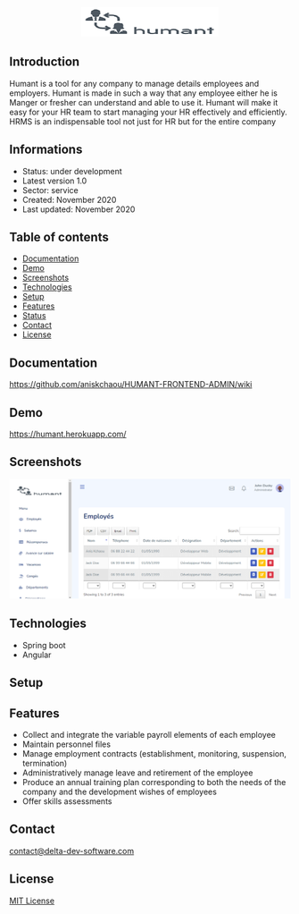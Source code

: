 <p align="center">
<img  src="screenshots/logo.png"/>
</p>



## Introduction

Humant is a tool for any company to manage details employees and employers. Humant is made in such a way that any employee either he is Manger or fresher can understand and able to use it.
Humant will make it easy for your HR team to start managing your HR effectively and efficiently. HRMS is an indispensable tool not just for HR but for the entire company

## Informations
-  Status: under development
-   Latest version 1.0
-   Sector: service
-   Created: November 2020
-   Last updated: November 2020

## Table of contents
* [Documentation](#general-info)
* [Demo](#demo)
* [Screenshots](#screenshots)
* [Technologies](#technologies)
* [Setup](#setup)
* [Features](#features)
* [Status](#status)
* [Contact](#contact)
* [License](#license)

## Documentation
https://github.com/aniskchaou/HUMANT-FRONTEND-ADMIN/wiki

## Demo
https://humant.herokuapp.com/

## Screenshots
<p align="center">
<img  src="screenshots/screenshot.png"/>
<p>

## Technologies
* Spring boot
* Angular


## Setup


## Features
 - Collect and integrate the variable payroll elements of each employee
-   Maintain personnel files
-   Manage employment contracts (establishment, monitoring, suspension, termination)
-   Administratively manage leave and retirement of the employee
-   Produce an annual training plan corresponding to both the needs of the company and the development wishes of employees
-   Offer skills assessments

  

## Contact
contact@delta-dev-software.com

## License
<a href="license.txt">MIT License</a>